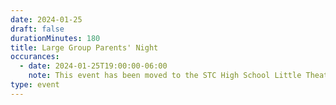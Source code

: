```yaml
---
date: 2024-01-25
draft: false
durationMinutes: 180
title: Large Group Parents' Night
occurances:
  - date: 2024-01-25T19:00:00-06:00
    note: This event has been moved to the STC High School Little Theatre!
type: event
---
```

